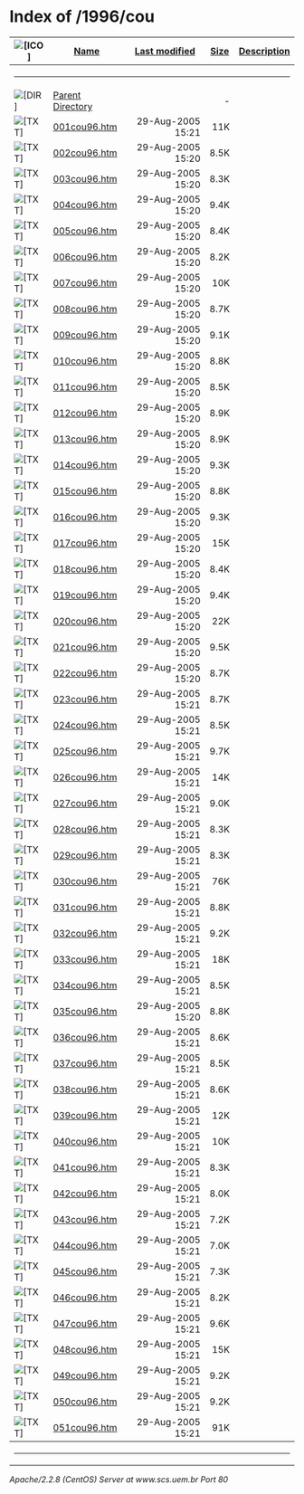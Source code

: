  <body>
<h1>Index of /1996/cou</h1>
<table><tr><th><img src="/icons/blank.gif" alt="[ICO]"></th><th><a href="?C=N;O=D">Name</a></th><th><a href="?C=M;O=A">Last modified</a></th><th><a href="?C=S;O=A">Size</a></th><th><a href="?C=D;O=A">Description</a></th></tr><tr><th colspan="5"><hr></th></tr>
<tr><td valign="top"><img src="/icons/back.gif" alt="[DIR]"></td><td><a href="/1996/">Parent Directory</a></td><td>&nbsp;</td><td align="right">  - </td></tr>
<tr><td valign="top"><img src="/icons/text.gif" alt="[TXT]"></td><td><a href="001cou96.htm">001cou96.htm</a></td><td align="right">29-Aug-2005 15:21  </td><td align="right"> 11K</td></tr>
<tr><td valign="top"><img src="/icons/text.gif" alt="[TXT]"></td><td><a href="002cou96.htm">002cou96.htm</a></td><td align="right">29-Aug-2005 15:20  </td><td align="right">8.5K</td></tr>
<tr><td valign="top"><img src="/icons/text.gif" alt="[TXT]"></td><td><a href="003cou96.htm">003cou96.htm</a></td><td align="right">29-Aug-2005 15:20  </td><td align="right">8.3K</td></tr>
<tr><td valign="top"><img src="/icons/text.gif" alt="[TXT]"></td><td><a href="004cou96.htm">004cou96.htm</a></td><td align="right">29-Aug-2005 15:20  </td><td align="right">9.4K</td></tr>
<tr><td valign="top"><img src="/icons/text.gif" alt="[TXT]"></td><td><a href="005cou96.htm">005cou96.htm</a></td><td align="right">29-Aug-2005 15:20  </td><td align="right">8.4K</td></tr>
<tr><td valign="top"><img src="/icons/text.gif" alt="[TXT]"></td><td><a href="006cou96.htm">006cou96.htm</a></td><td align="right">29-Aug-2005 15:20  </td><td align="right">8.2K</td></tr>
<tr><td valign="top"><img src="/icons/text.gif" alt="[TXT]"></td><td><a href="007cou96.htm">007cou96.htm</a></td><td align="right">29-Aug-2005 15:20  </td><td align="right"> 10K</td></tr>
<tr><td valign="top"><img src="/icons/text.gif" alt="[TXT]"></td><td><a href="008cou96.htm">008cou96.htm</a></td><td align="right">29-Aug-2005 15:20  </td><td align="right">8.7K</td></tr>
<tr><td valign="top"><img src="/icons/text.gif" alt="[TXT]"></td><td><a href="009cou96.htm">009cou96.htm</a></td><td align="right">29-Aug-2005 15:20  </td><td align="right">9.1K</td></tr>
<tr><td valign="top"><img src="/icons/text.gif" alt="[TXT]"></td><td><a href="010cou96.htm">010cou96.htm</a></td><td align="right">29-Aug-2005 15:20  </td><td align="right">8.8K</td></tr>
<tr><td valign="top"><img src="/icons/text.gif" alt="[TXT]"></td><td><a href="011cou96.htm">011cou96.htm</a></td><td align="right">29-Aug-2005 15:20  </td><td align="right">8.5K</td></tr>
<tr><td valign="top"><img src="/icons/text.gif" alt="[TXT]"></td><td><a href="012cou96.htm">012cou96.htm</a></td><td align="right">29-Aug-2005 15:20  </td><td align="right">8.9K</td></tr>
<tr><td valign="top"><img src="/icons/text.gif" alt="[TXT]"></td><td><a href="013cou96.htm">013cou96.htm</a></td><td align="right">29-Aug-2005 15:20  </td><td align="right">8.9K</td></tr>
<tr><td valign="top"><img src="/icons/text.gif" alt="[TXT]"></td><td><a href="014cou96.htm">014cou96.htm</a></td><td align="right">29-Aug-2005 15:20  </td><td align="right">9.3K</td></tr>
<tr><td valign="top"><img src="/icons/text.gif" alt="[TXT]"></td><td><a href="015cou96.htm">015cou96.htm</a></td><td align="right">29-Aug-2005 15:20  </td><td align="right">8.8K</td></tr>
<tr><td valign="top"><img src="/icons/text.gif" alt="[TXT]"></td><td><a href="016cou96.htm">016cou96.htm</a></td><td align="right">29-Aug-2005 15:20  </td><td align="right">9.3K</td></tr>
<tr><td valign="top"><img src="/icons/text.gif" alt="[TXT]"></td><td><a href="017cou96.htm">017cou96.htm</a></td><td align="right">29-Aug-2005 15:20  </td><td align="right"> 15K</td></tr>
<tr><td valign="top"><img src="/icons/text.gif" alt="[TXT]"></td><td><a href="018cou96.htm">018cou96.htm</a></td><td align="right">29-Aug-2005 15:20  </td><td align="right">8.4K</td></tr>
<tr><td valign="top"><img src="/icons/text.gif" alt="[TXT]"></td><td><a href="019cou96.htm">019cou96.htm</a></td><td align="right">29-Aug-2005 15:20  </td><td align="right">9.4K</td></tr>
<tr><td valign="top"><img src="/icons/text.gif" alt="[TXT]"></td><td><a href="020cou96.htm">020cou96.htm</a></td><td align="right">29-Aug-2005 15:20  </td><td align="right"> 22K</td></tr>
<tr><td valign="top"><img src="/icons/text.gif" alt="[TXT]"></td><td><a href="021cou96.htm">021cou96.htm</a></td><td align="right">29-Aug-2005 15:20  </td><td align="right">9.5K</td></tr>
<tr><td valign="top"><img src="/icons/text.gif" alt="[TXT]"></td><td><a href="022cou96.htm">022cou96.htm</a></td><td align="right">29-Aug-2005 15:20  </td><td align="right">8.7K</td></tr>
<tr><td valign="top"><img src="/icons/text.gif" alt="[TXT]"></td><td><a href="023cou96.htm">023cou96.htm</a></td><td align="right">29-Aug-2005 15:21  </td><td align="right">8.7K</td></tr>
<tr><td valign="top"><img src="/icons/text.gif" alt="[TXT]"></td><td><a href="024cou96.htm">024cou96.htm</a></td><td align="right">29-Aug-2005 15:21  </td><td align="right">8.5K</td></tr>
<tr><td valign="top"><img src="/icons/text.gif" alt="[TXT]"></td><td><a href="025cou96.htm">025cou96.htm</a></td><td align="right">29-Aug-2005 15:21  </td><td align="right">9.7K</td></tr>
<tr><td valign="top"><img src="/icons/text.gif" alt="[TXT]"></td><td><a href="026cou96.htm">026cou96.htm</a></td><td align="right">29-Aug-2005 15:21  </td><td align="right"> 14K</td></tr>
<tr><td valign="top"><img src="/icons/text.gif" alt="[TXT]"></td><td><a href="027cou96.htm">027cou96.htm</a></td><td align="right">29-Aug-2005 15:21  </td><td align="right">9.0K</td></tr>
<tr><td valign="top"><img src="/icons/text.gif" alt="[TXT]"></td><td><a href="028cou96.htm">028cou96.htm</a></td><td align="right">29-Aug-2005 15:21  </td><td align="right">8.3K</td></tr>
<tr><td valign="top"><img src="/icons/text.gif" alt="[TXT]"></td><td><a href="029cou96.htm">029cou96.htm</a></td><td align="right">29-Aug-2005 15:21  </td><td align="right">8.3K</td></tr>
<tr><td valign="top"><img src="/icons/text.gif" alt="[TXT]"></td><td><a href="030cou96.htm">030cou96.htm</a></td><td align="right">29-Aug-2005 15:21  </td><td align="right"> 76K</td></tr>
<tr><td valign="top"><img src="/icons/text.gif" alt="[TXT]"></td><td><a href="031cou96.htm">031cou96.htm</a></td><td align="right">29-Aug-2005 15:21  </td><td align="right">8.8K</td></tr>
<tr><td valign="top"><img src="/icons/text.gif" alt="[TXT]"></td><td><a href="032cou96.htm">032cou96.htm</a></td><td align="right">29-Aug-2005 15:21  </td><td align="right">9.2K</td></tr>
<tr><td valign="top"><img src="/icons/text.gif" alt="[TXT]"></td><td><a href="033cou96.htm">033cou96.htm</a></td><td align="right">29-Aug-2005 15:21  </td><td align="right"> 18K</td></tr>
<tr><td valign="top"><img src="/icons/text.gif" alt="[TXT]"></td><td><a href="034cou96.htm">034cou96.htm</a></td><td align="right">29-Aug-2005 15:21  </td><td align="right">8.5K</td></tr>
<tr><td valign="top"><img src="/icons/text.gif" alt="[TXT]"></td><td><a href="035cou96.htm">035cou96.htm</a></td><td align="right">29-Aug-2005 15:20  </td><td align="right">8.8K</td></tr>
<tr><td valign="top"><img src="/icons/text.gif" alt="[TXT]"></td><td><a href="036cou96.htm">036cou96.htm</a></td><td align="right">29-Aug-2005 15:21  </td><td align="right">8.6K</td></tr>
<tr><td valign="top"><img src="/icons/text.gif" alt="[TXT]"></td><td><a href="037cou96.htm">037cou96.htm</a></td><td align="right">29-Aug-2005 15:21  </td><td align="right">8.5K</td></tr>
<tr><td valign="top"><img src="/icons/text.gif" alt="[TXT]"></td><td><a href="038cou96.htm">038cou96.htm</a></td><td align="right">29-Aug-2005 15:21  </td><td align="right">8.6K</td></tr>
<tr><td valign="top"><img src="/icons/text.gif" alt="[TXT]"></td><td><a href="039cou96.htm">039cou96.htm</a></td><td align="right">29-Aug-2005 15:21  </td><td align="right"> 12K</td></tr>
<tr><td valign="top"><img src="/icons/text.gif" alt="[TXT]"></td><td><a href="040cou96.htm">040cou96.htm</a></td><td align="right">29-Aug-2005 15:21  </td><td align="right"> 10K</td></tr>
<tr><td valign="top"><img src="/icons/text.gif" alt="[TXT]"></td><td><a href="041cou96.htm">041cou96.htm</a></td><td align="right">29-Aug-2005 15:21  </td><td align="right">8.3K</td></tr>
<tr><td valign="top"><img src="/icons/text.gif" alt="[TXT]"></td><td><a href="042cou96.htm">042cou96.htm</a></td><td align="right">29-Aug-2005 15:21  </td><td align="right">8.0K</td></tr>
<tr><td valign="top"><img src="/icons/text.gif" alt="[TXT]"></td><td><a href="043cou96.htm">043cou96.htm</a></td><td align="right">29-Aug-2005 15:21  </td><td align="right">7.2K</td></tr>
<tr><td valign="top"><img src="/icons/text.gif" alt="[TXT]"></td><td><a href="044cou96.htm">044cou96.htm</a></td><td align="right">29-Aug-2005 15:21  </td><td align="right">7.0K</td></tr>
<tr><td valign="top"><img src="/icons/text.gif" alt="[TXT]"></td><td><a href="045cou96.htm">045cou96.htm</a></td><td align="right">29-Aug-2005 15:21  </td><td align="right">7.3K</td></tr>
<tr><td valign="top"><img src="/icons/text.gif" alt="[TXT]"></td><td><a href="046cou96.htm">046cou96.htm</a></td><td align="right">29-Aug-2005 15:21  </td><td align="right">8.2K</td></tr>
<tr><td valign="top"><img src="/icons/text.gif" alt="[TXT]"></td><td><a href="047cou96.htm">047cou96.htm</a></td><td align="right">29-Aug-2005 15:21  </td><td align="right">9.6K</td></tr>
<tr><td valign="top"><img src="/icons/text.gif" alt="[TXT]"></td><td><a href="048cou96.htm">048cou96.htm</a></td><td align="right">29-Aug-2005 15:21  </td><td align="right"> 15K</td></tr>
<tr><td valign="top"><img src="/icons/text.gif" alt="[TXT]"></td><td><a href="049cou96.htm">049cou96.htm</a></td><td align="right">29-Aug-2005 15:21  </td><td align="right">9.2K</td></tr>
<tr><td valign="top"><img src="/icons/text.gif" alt="[TXT]"></td><td><a href="050cou96.htm">050cou96.htm</a></td><td align="right">29-Aug-2005 15:21  </td><td align="right">9.2K</td></tr>
<tr><td valign="top"><img src="/icons/text.gif" alt="[TXT]"></td><td><a href="051cou96.htm">051cou96.htm</a></td><td align="right">29-Aug-2005 15:21  </td><td align="right"> 91K</td></tr>
<tr><th colspan="5"><hr></th></tr>
</table>
<address>Apache/2.2.8 (CentOS) Server at www.scs.uem.br Port 80</address>
</body></html>
